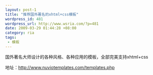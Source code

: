 ```yaml
--- 
layout: post-1
title: "推荐国外著名的xhtml+css模板"
wordpress_id: 481
wordpress_url: http://www.wsria.com/?p=481
date: 2009-03-29 01:44:28 +08:00
category: ria
tags: 
 - 模板
---
```

国外著名大师设计的各种风格、各种应用的模板，全部完美支持xhtml+css

地址：<a title="下载模板" href="http://www.nuviotemplates.com/templates.php" target="_blank">http://www.nuviotemplates.com/templates.php</a>
